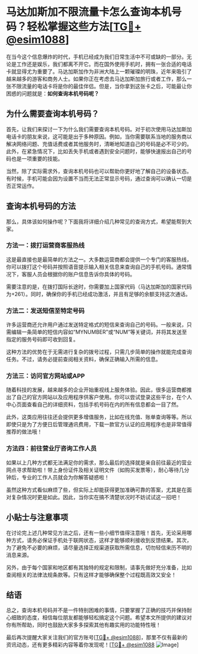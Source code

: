 # 马达加斯加不限流量卡怎么查询本机号码？轻松掌握这些方法[[TG💪+ @esim1088](https://t.me/s/esim1088)]

在当今这个信息爆炸的时代，手机已经成为我们日常生活中不可或缺的一部分。无论是工作还是娱乐，我们都离不开它。而在国外使用手机时，拥有一张合适的电话卡就显得尤为重要了。马达加斯加作为非洲大陆上一颗璀璨的明珠，近年来吸引了越来越多的游客和商务人士。如果你正在考虑去马达加斯加旅行或者工作，那么一张不限流量的电话卡将是你的最佳伴侣。但是，当你拿到这张卡之后，可能最让你困惑的问题就是：**如何查询本机号码呢？**

## 为什么需要查询本机号码？

首先，让我们来探讨一下为什么我们需要查询本机号码。对于初次使用马达加斯加电话卡的朋友来说，这可能是出于多种原因。例如，当你需要联系当地的服务商以解决网络问题、充值话费或者其他服务时，清晰地知道自己的号码是必不可少的。此外，在紧急情况下，比如丢失手机或者遇到安全问题时，能够快速报出自己的号码也是一项重要的技能。

当然，除了实际需求外，查询本机号码也可以帮助你更好地了解自己的设备状态。有时候，手机可能会因为设置不当而无法正常显示号码，通过查询可以确认一切是否正常运作。

## 查询本机号码的方法

那么，具体该如何操作呢？下面我将详细介绍几种常见的查询方式，希望能帮到大家。

### 方法一：拨打运营商客服热线

这是最直接也是最简单的方法之一。大多数运营商都会提供一个专门的客服热线，你可以拨打这个号码并按照语音提示输入相关信息来查询自己的手机号码。通常情况下，客服人员会根据你的账户信息告诉你具体的号码。

需要注意的是，在拨打国际长途时，你需要加上国家代码（马达加斯加的国家代码为+261）。同时，确保你的手机已经成功激活，并且有足够的余额支持这次通话。

### 方法二：发送短信至特定号码

许多运营商还允许用户通过发送特定格式的短信来查询自己的号码。一般来说，只需编辑一条简单的短信内容如“MYNUMBER”或“NUM”等关键词，并将其发送至指定的服务号码即可收到回复。

这种方法的优势在于无需进行复杂的拨号过程，只需几步简单的操作就能完成查询任务。不过，请务必提前查阅相关资料，确保正确输入所需的信息。

### 方法三：访问官方网站或APP

随着科技的发展，越来越多的企业开始重视线上服务体验。因此，很多运营商都推出了自己的官方网站以及应用程序供客户使用。你可以尝试登录这些平台，在个人中心页面查看自己的详细资料，包括手机号码在内的所有信息都会一目了然。

此外，这类应用往往还会提供更多增值服务，比如在线充值、账单查询等等。所以即使只是为了方便日后管理通讯费用，下载一款官方认证的应用程序也是非常值得推荐的做法哦！

### 方法四：前往营业厅咨询工作人员

如果以上几种方式都无法满足你的需求，那么最后的选择就是亲自前往最近的营业网点寻求帮助啦！带上身份证件及相关证明文件（如购买发票等），耐心等待几分钟后，专业的工作人员就会为你解答疑惑啦！

虽然这种方式看似麻烦了些，但实际上却能获得更加准确可靠的答案，尤其是在面对复杂情况时更是如此。因此，当你实在搞不清楚状况时不妨试试这一招吧！

## 小贴士与注意事项

在讨论完上述几种常见方法之后，还有一些小细节值得注意哦！首先，无论采用哪种方式，请务必保证手机处于联网状态，这样才能够顺利接收到反馈结果。其次，为了避免不必要的麻烦，请尽量选择正规渠道获取所需信息，切勿轻信来历不明的消息来源。

另外，由于每个国家和地区都有其独特的规定和限制，请事先做好充分准备，比如查阅相关的法律法规条款等。只有这样才能够确保整个过程既高效又安全！

## 结语

总之，查询本机号码并不是一件特别困难的事情，只要掌握了正确的技巧并保持耐心细致的态度，相信每位朋友都能够轻松搞定这个问题。希望本文所提供的建议对你有所帮助，同时也鼓励大家多多探索其他有趣实用的功能特性哦！

最后再次提醒大家关注我们的官方账号[[TG💪+ @esim1088](https://t.me/s/esim1088)]，那里不仅有最新的资讯动态，还有更多精彩内容等着你发现呢！[[TG💪+ @esim1088](https://t.me/s/esim1088) ![Image](https://i.postimg.cc/4NQfJmqS/Snipaste-2025-05-13-00-14-12.png)]